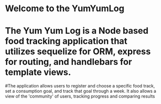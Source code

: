 # Welcome to the YumYumLog

# The Yum Yum Log is a Node based food tracking application that utilizes sequelize for ORM, express for routing, and handlebars for template views.

#The application allows users to register and choose a specific food track, set a consumption goal, and track that goal through a week.  It also allows a view of the 'community' of users, tracking progress and comparing results
